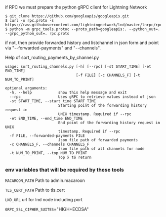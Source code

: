 if RPC we must prepare the python gRPC client for Lightning Network

```
$ git clone https://github.com/googleapis/googleapis.git
$ curl -o rpc.proto -s https://raw.githubusercontent.com/lightningnetwork/lnd/master/lnrpc/rpc.proto
$ python -m grpc_tools.protoc --proto_path=googleapis:. --python_out=. --grpc_python_out=. rpc.proto
```

if not, then provide forwarded history and listchannel in json form and point via "--forwarded-payments" and "--channels".

Help of sort_routing_payments_by_channel.py

```
usage: sort_routing_channels.py [-h] [--rpc] [-st START_TIME] [-et END_TIME]
                                [-f FILE] [-c CHANNELS_F] [-t NUM_TO_PRINT]

optional arguments:
  -h, --help            show this help message and exit
  --rpc                 Uses gRPC to retrieve values instead of json
  -st START_TIME, --start_time START_TIME
                        Starting point of the forwarding history request in
                        UNIX timestamp. Required if --rpc
  -et END_TIME, --end_time END_TIME
                        End point of the forwarding history request in UNIX
                        timestamp. Required if --rpc
  -f FILE, --forwarded-payments FILE
                        Json file path of forwarded payments
  -c CHANNELS_F, --channels CHANNELS_F
                        Json file path of all channels for node
  -t NUM_TO_PRINT, --top NUM_TO_PRINT
                        Top x to return
```

### env variables that will be required by these tools

`MACAROON_PATH`	Path to admin.macaroon

`TLS_CERT_PATH` Path to tls.cert

`LND_URL` url for lnd node including port

`GRPC_SSL_CIPHER_SUITES`="HIGH+ECDSA"
